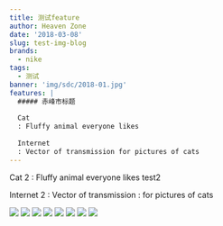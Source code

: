 ```yaml
---
title: 测试feature
author: Heaven Zone
date: '2018-03-08'
slug: test-img-blog
brands:
  - nike
tags:
  - 测试
banner: 'img/sdc/2018-01.jpg'
features: |
  ##### 赤峰市标题
  
  Cat
  : Fluffy animal everyone likes
  
  Internet
  : Vector of transmission for pictures of cats
---
```


Cat 2
: Fluffy animal everyone likes
test2
  
Internet 2
: Vector of transmission 
:  for pictures of cats

<!--more-->

![](/img/sdc/2018-01.jpg)
![](/img/sdc/2018-02.jpg)
![](/img/sdc/2018-03.jpg)
![](/img/sdc/2018-04.jpg)
![](/img/sdc/2018-05.jpg)
![](/img/sdc/2018-06.jpg)
![](/img/sdc/2018-07.jpg)
![](/img/sdc/2018-08.jpg)


















